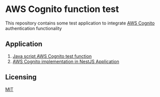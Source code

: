 # AWS Cognito function test
This repository contains some test application to integrate [AWS Cognito](https://aws.amazon.com/en/cognito/) authentication functionality

## Application
1. [Java script AWS Cognito test function](./js) 
2. [AWS Cognito implementation in NestJS Application](./nestjs) 

## Licensing
[MIT](./LICENSE)